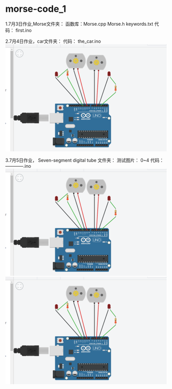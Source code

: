 # morse-code_1

1.7月3日作业,Morse文件夹：
              函数库：Morse.cpp 
                     Morse.h
                     keywords.txt
               代码： first.ino
               
2.7月4日作业，car文件夹：
               代码： the_car.ino
               ![image](https://github.com/fj-lsl/morse-code_1/blob/master/picture/QQ%E6%88%AA%E5%9B%BE20190704103734.png)
               
3.7月5日作业， Seven-segment digital tube 文件夹：
                测试图片： 0~4
                代码：————.ino
                ![image](https://github.com/fj-lsl/morse-code_1/blob/master/picture/QQ%E6%88%AA%E5%9B%BE20190704103734.png)
                ![image](https://github.com/fj-lsl/morse-code_1/blob/master/picture/QQ%E6%88%AA%E5%9B%BE20190704103734.png)
